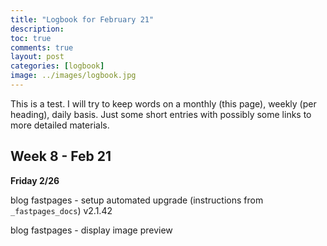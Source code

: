 ```yaml
---
title: "Logbook for February 21"
description: 
toc: true
comments: true
layout: post
categories: [logbook]
image: ../images/logbook.jpg
---
```




This is a test. I will try to keep words on a monthly (this page), weekly (per heading), daily basis. Just some short entries with possibly some links to more detailed materials.



## Week 8 - Feb 21



**Friday 2/26**

blog fastpages - setup automated upgrade (instructions from `_fastpages_docs`) v2.1.42

blog fastpages - display image preview

